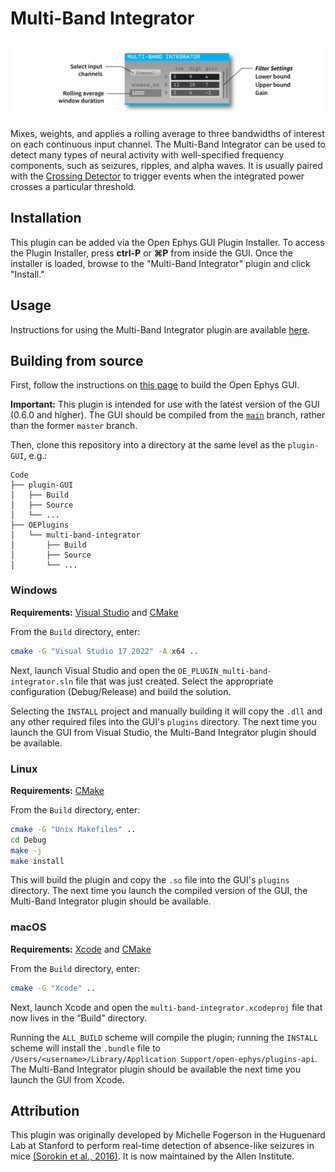 # Multi-Band Integrator

![multi-band-integrator-screenshot](Resources/multi-band-integrator.png)

Mixes, weights, and applies a rolling average to three bandwidths of interest on each continuous input channel. The Multi-Band Integrator can be used to detect many types of neural activity with well-specified frequency components, such as seizures, ripples, and alpha waves. It is usually paired with the [Crossing Detector](https://github.com/open-ephys-plugins/crossing-detector) to trigger events when the integrated power crosses a particular threshold.


## Installation

This plugin can be added via the Open Ephys GUI Plugin Installer. To access the Plugin Installer, press **ctrl-P** or **⌘P** from inside the GUI. Once the installer is loaded, browse to the "Multi-Band Integrator" plugin and click "Install."


## Usage

Instructions for using the Multi-Band Integrator plugin are available [here](https://open-ephys.github.io/gui-docs/User-Manual/Plugins/Multiband-Integrator.html).


## Building from source

First, follow the instructions on [this page](https://open-ephys.github.io/gui-docs/Developer-Guide/Compiling-the-GUI.html) to build the Open Ephys GUI.

**Important:** This plugin is intended for use with the latest version of the GUI (0.6.0 and higher). The GUI should be compiled from the [`main`](https://github.com/open-ephys/plugin-gui/tree/main) branch, rather than the former `master` branch.

Then, clone this repository into a directory at the same level as the `plugin-GUI`, e.g.:
 
```
Code
├── plugin-GUI
│   ├── Build
│   ├── Source
│   └── ...
├── OEPlugins
│   └── multi-band-integrator
│       ├── Build
│       ├── Source
│       └── ...
```

### Windows

**Requirements:** [Visual Studio](https://visualstudio.microsoft.com/) and [CMake](https://cmake.org/install/)

From the `Build` directory, enter:

```bash
cmake -G "Visual Studio 17 2022" -A x64 ..
```

Next, launch Visual Studio and open the `OE_PLUGIN_multi-band-integrator.sln` file that was just created. Select the appropriate configuration (Debug/Release) and build the solution.

Selecting the `INSTALL` project and manually building it will copy the `.dll` and any other required files into the GUI's `plugins` directory. The next time you launch the GUI from Visual Studio, the Multi-Band Integrator plugin should be available.


### Linux

**Requirements:** [CMake](https://cmake.org/install/)

From the `Build` directory, enter:

```bash
cmake -G "Unix Makefiles" ..
cd Debug
make -j
make install
```

This will build the plugin and copy the `.so` file into the GUI's `plugins` directory. The next time you launch the compiled version of the GUI, the Multi-Band Integrator plugin should be available.


### macOS

**Requirements:** [Xcode](https://developer.apple.com/xcode/) and [CMake](https://cmake.org/install/)

From the `Build` directory, enter:

```bash
cmake -G "Xcode" ..
```

Next, launch Xcode and open the `multi-band-integrator.xcodeproj` file that now lives in the “Build” directory.

Running the `ALL_BUILD` scheme will compile the plugin; running the `INSTALL` scheme will install the `.bundle` file to `/Users/<username>/Library/Application Support/open-ephys/plugins-api`. The Multi-Band Integrator plugin should be available the next time you launch the GUI from Xcode.

## Attribution

This plugin was originally developed by Michelle Fogerson in the Huguenard Lab at Stanford to perform real-time detection of absence-like seizures in mice [(Sorokin et al., 2016)](https://www.sciencedirect.com/science/article/abs/pii/S0928425717300372). It is now maintained by the Allen Institute.

